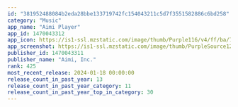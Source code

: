 ```yaml
---
id: "381952488084b2eda28bbe133719742fc154043211c5d7f3551582886c6bd258"
category: "Music"
app_name: "Aimi Player"
app_id: 1470043312
app_icon: https://is1-ssl.mzstatic.com/image/thumb/Purple116/v4/ff/ba/77/ffba7717-7362-2d55-5f16-ce687cb09463/AppIcon-0-0-1x_U007emarketing-0-7-0-85-220.png/1024x1024bb.png
app_screenshot: https://is1-ssl.mzstatic.com/image/thumb/PurpleSource126/v4/61/26/30/612630d3-c112-ee67-1b49-bdda6a26e2f1/c2dc68df-aac0-41b4-85b0-c32e89435c00_SS_1284x2778_MainApp_-_1.jpg/1284x2778bb.png
publisher_id: 1470043311
publisher_name: "Aimi, Inc."
rank: 425
most_recent_release: 2024-01-18 00:00:00
release_count_in_past_year: 13
release_count_in_past_year_category: 11
release_count_in_past_year_top_in_category: 30
---
```

